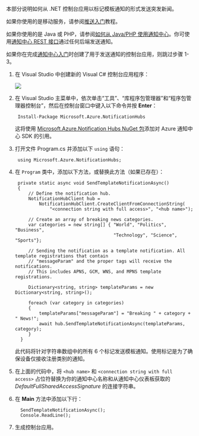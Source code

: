 
本部分说明如何从 .NET 控制台应用以标记模板通知的形式发送突发新闻。

如果你使用的是移动服务，请参阅[推送入门](/documentation/articles/mobile-services-dotnet-backend-windows-universal-dotnet-get-started-push/)教程。

如果你使用的是 Java 或 PHP，请参阅[如何从 Java/PHP 使用通知中心](/documentation/articles/notification-hubs-java-backend-how-to)。你可使用[通知中心 REST 接口](http://msdn.microsoft.com/library/windowsazure/dn223264.aspx)通过任何后端发送通知。

如果你在完成[通知中心入门][get-started]时创建了用于发送通知的控制台应用，则跳过步骤 1-3。

1. 在 Visual Studio 中创建新的 Visual C# 控制台应用程序： 

   	![][13]

2. 在 Visual Studio 主菜单中，依次单击“工具”、“库程序包管理器”和“程序包管理器控制台”，然后在控制台窗口中键入以下命令并按 **Enter**：

        Install-Package Microsoft.Azure.NotificationHubs
 	
	这将使用 <a href="http://www.nuget.org/packages/Microsoft.Azure.NotificationHubs/">Microsoft.Azure.Notification Hubs NuGet 包</a>添加对 Azure 通知中心 SDK 的引用。

3. 打开文件 Program.cs 并添加以下 `using` 语句：

        using Microsoft.Azure.NotificationHubs;

4. 在 `Program` 类中，添加以下方法，或替换此方法（如果已存在）：

        private static async void SendTemplateNotificationAsync()
        {
			// Define the notification hub.
		    NotificationHubClient hub = 
				NotificationHubClient.CreateClientFromConnectionString(
					"<connection string with full access>", "<hub name>");

            // Create an array of breaking news categories.
            var categories = new string[] { "World", "Politics", "Business", 
											"Technology", "Science", "Sports"};

            // Sending the notification as a template notification. All template registrations that contain 
			// "messageParam" and the proper tags will receive the notifications. 
			// This includes APNS, GCM, WNS, and MPNS template registrations.

            Dictionary<string, string> templateParams = new Dictionary<string, string>();

            foreach (var category in categories)
            {
                templateParams["messageParam"] = "Breaking " + category + " News!";            
                await hub.SendTemplateNotificationAsync(templateParams, category);
            }
		 }

	此代码将针对字符串数组中的所有 6 个标记发送模板通知。使用标记是为了确保设备仅接收注册类别的通知。

6. 在上面的代码中，将 `<hub name>` 和 `<connection string with full access>` 占位符替换为你的通知中心名称和从通知中心仪表板获取的 *DefaultFullSharedAccessSignature* 的连接字符串。

7. 在 **Main** 方法中添加以下行：

         SendTemplateNotificationAsync();
		 Console.ReadLine();

8. 生成控制台应用。

<!-- Anchors -->
[From a console app]: #console
[From Mobile Services]: #mobile-services
[Run the app and generate notifications]: #test-app

<!-- Images. -->
[13]: ./media/notification-hubs-back-end/notification-hub-create-console-app.png

[15]: ./media/notification-hubs-back-end/notification-hub-scheduler1.png
[16]: ./media/notification-hubs-back-end/notification-hub-scheduler2.png

<!-- URLs. -->
[get-started]: /documentation/articles/notification-hubs/notification-hubs-windows-store-dotnet-get-started

[wns object]: http://go.microsoft.com/fwlink/p/?LinkId=260591
[Notification Hubs Guidance]: http://msdn.microsoft.com/library/jj927170.aspx
[Notification Hubs How-To for Windows Store]: http://msdn.microsoft.com/library/jj927172.aspx
[Notification Hubs REST interface]: http://msdn.microsoft.com/library/windowsazure/dn223264.aspx

<!---HONumber=Mooncake_0104_2016-->